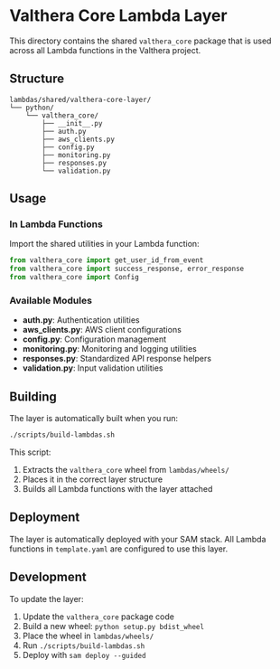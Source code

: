 # Valthera Core Lambda Layer

This directory contains the shared `valthera_core` package that is used across all Lambda functions in the Valthera project.

## Structure

```
lambdas/shared/valthera-core-layer/
└── python/
    └── valthera_core/
        ├── __init__.py
        ├── auth.py
        ├── aws_clients.py
        ├── config.py
        ├── monitoring.py
        ├── responses.py
        └── validation.py
```

## Usage

### In Lambda Functions

Import the shared utilities in your Lambda function:

```python
from valthera_core import get_user_id_from_event
from valthera_core import success_response, error_response
from valthera_core import Config
```

### Available Modules

- **auth.py**: Authentication utilities
- **aws_clients.py**: AWS client configurations
- **config.py**: Configuration management
- **monitoring.py**: Monitoring and logging utilities
- **responses.py**: Standardized API response helpers
- **validation.py**: Input validation utilities

## Building

The layer is automatically built when you run:

```bash
./scripts/build-lambdas.sh
```

This script:
1. Extracts the `valthera_core` wheel from `lambdas/wheels/`
2. Places it in the correct layer structure
3. Builds all Lambda functions with the layer attached

## Deployment

The layer is automatically deployed with your SAM stack. All Lambda functions in `template.yaml` are configured to use this layer.

## Development

To update the layer:

1. Update the `valthera_core` package code
2. Build a new wheel: `python setup.py bdist_wheel`
3. Place the wheel in `lambdas/wheels/`
4. Run `./scripts/build-lambdas.sh`
5. Deploy with `sam deploy --guided` 